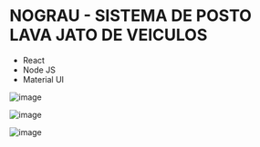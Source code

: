 # NOGRAU - SISTEMA DE POSTO LAVA JATO DE VEICULOS

- React
- Node JS
- Material UI


![image](https://user-images.githubusercontent.com/60290669/214932714-eca06964-7540-4fa8-ba96-28a78e2b4191.png)


![image](https://user-images.githubusercontent.com/60290669/214932763-3fb6c95c-a346-45e3-a688-881548dc7f1e.png)


![image](https://user-images.githubusercontent.com/60290669/214932799-9e1a99ab-accf-4137-be26-50103578e27a.png)
